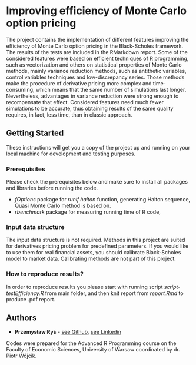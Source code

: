 # Improving efficiency of Monte Carlo option pricing

The project contains the implementation of different features improving the efficiency of Monte Carlo option pricing in the Black-Scholes framework. The results of the tests are included in the RMarkdown report. Some of the considered features were based on efficient techniques of R programming, such as vectorization and others on statistical properties of Monte Carlo methods, mainly variance reduction methods, such as antithetic variables, control variables techniques and low-discrepancy series. Those methods make the procedure of derivative pricing more complex and time-consuming, which means that the same number of simulations last longer. Nevertheless, advantages in variance reduction were strong enough to recompensate that effect. Considered features need much fewer simulations to be accurate, thus obtaining results of the same quality requires, in fact, less time, than in classic approach.

## Getting Started

These instructions will get you a copy of the project up and running on your local machine for development and testing purposes.

### Prerequisites

Please check the prerequisites below and make sure to install all packages and libraries before running the code.

- *fOptions* package for *runif.halton* function, generating Halton sequence, Quasi Monte Carlo method is based on.
- *rbenchmark* package for measuring running time of R code,

### Input data structure

The input data structure is not required. Methods in this project are suited for derivatives pricing problem for predefined parameters. If you would like to use them for real financial assets, you should calibrate Black-Scholes model to market data. Calibrating methods are not part of this project.

### How to reproduce results?

In order to reproduce results you please start with running script *script-testEfficiency.R* from main folder, and then knit report from *report.Rmd* to produce .pdf report.

## Authors

* **Przemysław Ryś** - [see Github](https://github.com/PrzemyslawRys), [see Linkedin](https://www.linkedin.com/in/przemyslawrys/)

Codes were prepared for the Advanced R Programming course on the Faculty of Economic Sciences, University of Warsaw coordinated by dr. Piotr Wójcik.